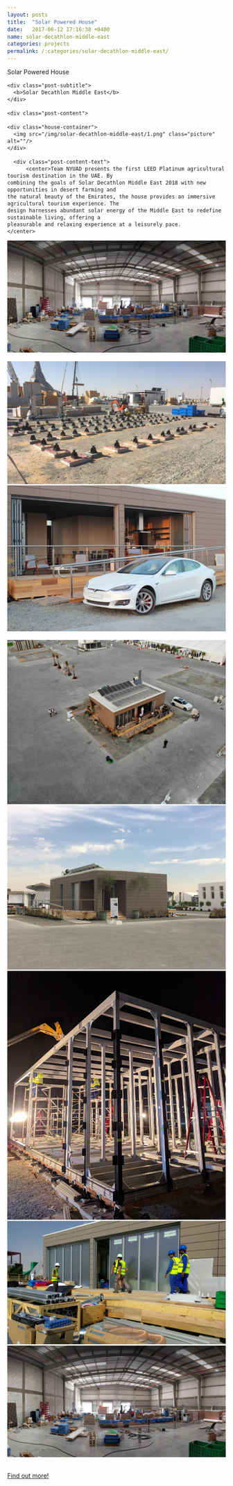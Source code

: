 ```yaml
---
layout: posts
title:  "Solar Powered House"
date:   2017-06-12 17:16:38 +0400
name: solar-decathlon-middle-east
categories: projects
permalink: /:categories/solar-decathlon-middle-east/
---
```

<div class="post">
    <div class="post-title">
      <p>Solar Powered House</p>
    </div>

    <div class="post-subtitle">
      <b>Solar Decathlon Middle East</b>
    </div>

    <div class="post-content">

    <div class="house-container">
      <img src="/img/solar-decathlon-middle-east/1.png" class="picture" alt=""/>
    </div>

      <div class="post-content-text">
          <center>Team NYUAD presents the first LEED Platinum agricultural tourism destination in the UAE. By
    combining the goals of Solar Decathlon Middle East 2018 with new opportunities in desert farming and
    the natural beauty of the Emirates, the house provides an immersive agricultural tourism experience. The
    design harnesses abundant solar energy of the Middle East to redefine sustainable living, offering a
    pleasurable and relaxing experience at a leisurely pace.
    </center>
  </div>


<div class="post-image-container">
  <img src="/img/solar-decathlon-middle-east/10.jpg" class="picture" alt=""/>
</div>

<div class="post-image-container">
  <img src="/img/solar-decathlon-middle-east/2.JPG" class="picture" alt=""/>
</div>

<div class="post-image-container">
  <img src="/img/solar-decathlon-middle-east/3.jpg" class="picture" alt=""/>
</div>

<div class="post-image-container">
  <img src="/img/solar-decathlon-middle-east/4.jpg" class="picture" alt=""/>
</div>

<div class="post-image-container">
  <img src="/img/solar-decathlon-middle-east/5.JPG" class="picture" alt=""/>
</div>

<div class="post-image-container">
  <img src="/img/solar-decathlon-middle-east/6.jpg" class="picture" alt=""/>
</div>

<div class="post-image-container">
  <img src="/img/solar-decathlon-middle-east/7.jpg" class="picture" alt=""/>
</div>

<div class="post-image-container">
  <img src="/img/solar-decathlon-middle-east/8.jpg" class="picture" alt=""/>
</div>

<div class="post-image-container">
  <img src="/img/solar-decathlon-middle-east/9.jpg" class="picture" alt=""/>
</div>

<div class="post-image-container">
  <img src="/img/solar-decathlon-middle-east/10.jpg" class="picture" alt=""/>
</div>

<div class="post-image-container">
  <img src="/img/solar-decathlon-middle-east/11.jpg" class="picture" alt=""/>
</div>

<a href="http://sdme.nyuad.io">Find out more!
